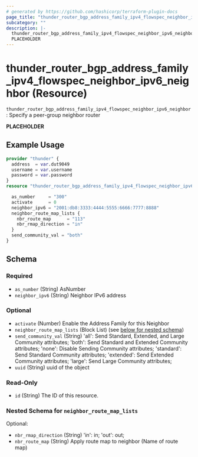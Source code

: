 ```yaml
---
# generated by https://github.com/hashicorp/terraform-plugin-docs
page_title: "thunder_router_bgp_address_family_ipv4_flowspec_neighbor_ipv6_neighbor Resource - terraform-provider-thunder"
subcategory: ""
description: |-
  thunder_router_bgp_address_family_ipv4_flowspec_neighbor_ipv6_neighbor: Specify a peer-group neighbor router
  PLACEHOLDER
---
```


# thunder_router_bgp_address_family_ipv4_flowspec_neighbor_ipv6_neighbor (Resource)

`thunder_router_bgp_address_family_ipv4_flowspec_neighbor_ipv6_neighbor`: Specify a peer-group neighbor router

__PLACEHOLDER__

## Example Usage

```terraform
provider "thunder" {
  address  = var.dut9049
  username = var.username
  password = var.password
}
resource "thunder_router_bgp_address_family_ipv4_flowspec_neighbor_ipv6_neighbor" "thunder_router_bgp_address_family_ipv4_flowspec_neighbor_ipv6_neighbor" {

  as_number     = "300"
  activate      = 0
  neighbor_ipv6 = "2001:db8:3333:4444:5555:6666:7777:8888"
  neighbor_route_map_lists {
    nbr_route_map      = "113"
    nbr_rmap_direction = "in"
  }
  send_community_val = "both"
}
```

<!-- schema generated by tfplugindocs -->
## Schema

### Required

- `as_number` (String) AsNumber
- `neighbor_ipv6` (String) Neighbor IPv6 address

### Optional

- `activate` (Number) Enable the Address Family for this Neighbor
- `neighbor_route_map_lists` (Block List) (see [below for nested schema](#nestedblock--neighbor_route_map_lists))
- `send_community_val` (String) 'all': Send Standard, Extended, and Large Community attributes; 'both': Send Standard and Extended Community attributes; 'none': Disable Sending Community attributes; 'standard': Send Standard Community attributes; 'extended': Send Extended Community attributes; 'large': Send Large Community attributes;
- `uuid` (String) uuid of the object

### Read-Only

- `id` (String) The ID of this resource.

<a id="nestedblock--neighbor_route_map_lists"></a>
### Nested Schema for `neighbor_route_map_lists`

Optional:

- `nbr_rmap_direction` (String) 'in': in; 'out': out;
- `nbr_route_map` (String) Apply route map to neighbor (Name of route map)


